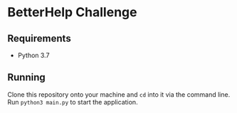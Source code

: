 # BetterHelp Challenge

## Requirements
- Python 3.7

## Running
Clone this repository onto your machine and `cd` into it via the command line. Run `python3 main.py` to start the application.
